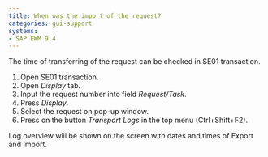 ```yaml
---
title: When was the import of the request?
categories: gui-support
systems:
- SAP EWM 9.4
---
```


The time of transferring of the request can be checked in SE01 transaction.

1. Open SE01 transaction.
2. Open *Display* tab.
3. Input the request number into field *Request/Task*.
4. Press *Display*.
5. Select the request on pop-up window.
6. Press on the button *Transport Logs* in the top menu (Ctrl+Shift+F2).

Log overview will be shown on the screen with dates and times of Export and Import.
